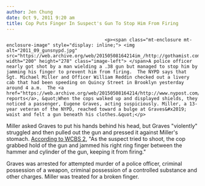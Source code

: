 ```yaml
---
author: Jen Chung
date: Oct 9, 2011 9:20 am
title: Cop Puts Finger In Suspect's Gun To Stop Him From Firing
---
```


	
										<p><span class="mt-enclosure mt-enclosure-image" style="display: inline;"> <img alt="2011_09_gunsnypd.jpg" src="https://web.archive.org/web/20150508164214im_/http://gothamist.com/attachments/jen/2011_09_gunsnypd.jpg" width="200" height="278" class="image-left"> </span>A police officer nearly got shot by a man wielding a .38 gun but managed to stop him by jamming his finger to prevent him from firing.  The NYPD says that Sgt. Michael Miller and Officer William Reddin checked out a livery cab that had been speeding on Quincy Street in Brooklyn yesterday around 4 a.m.  The <a href="https://web.archive.org/web/20150508164214/http://www.nypost.com/p/news/local/brooklyn/officer_lifesaving_finger_GMYn9RfkP3OWuPe9mpHpWO">Post reports</a>, &quot;When the cops walked up and displayed shields, they noticed a passenger, Eugene Graves, acting suspiciously. Miller, a 13-year veteran of the NYPD, reached toward a bulge at Graves&#x2019; waist and felt a gun beneath his clothes.&quot;</p>

<p>Miller asked Graves to put his hands behind his head, but Graves &quot;violently&quot; struggled and then pulled out the gun and pressed it against Miller&apos;s stomach.  <a href="https://web.archive.org/web/20150508164214/http://newyork.cbslocal.com/2011/10/09/cop-narrowly-escapes-shooting-during-struggle-over-gun-with-suspect-in-brooklyn/?utm_source=home&amp;utm_medium=dl&amp;utm_campaign=cops-close-call">According to WCBS 2</a>, &quot;As the suspect tried to shoot, the cop grabbed hold of the gun and jammed his right ring finger between the hammer and cylinder of the gun, keeping it from firing.&quot;</p>

<p>Graves was arrested for attempted murder of a police officer, criminal possession of a weapon, criminal possession of a controlled substance and other charges. Miller was treated for a broken finger.</p>					
										
									
				